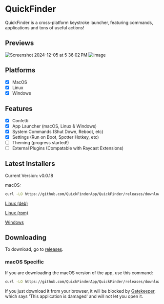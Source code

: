 # QuickFinder

QuickFinder is a cross-platform keystroke launcher, featuring commands, applications and tons of useful actions!

## Previews

![Screenshot 2024-12-05 at 5 36 02 PM](https://github.com/user-attachments/assets/e00d8b6a-f9b8-4025-a3cb-e9cf352aa476)
![image](https://github.com/user-attachments/assets/b8ec276f-0b1c-4a95-9ceb-0858bfe8a1fb)

## Platforms

- [x] MacOS
- [x] Linux
- [x] Windows

## Features

- [x] Confetti
- [x] App Launcher (macOS, Linux & Windows)
- [x] System Commands (Shut Down, Reboot, etc)
- [x] Settings (Run on Boot, Spotter Hotkey, etc)
- [ ] Theming (progress started!)
- [ ] External Plugins (Compatable with Raycast Extensions)

## Latest Installers

Current Version: v0.0.18

macOS:

```bash
curl -LO https://github.com/QuickFinderApp/QuickFinder/releases/download/v0.0.19/quickfinder-macos-installer.dmg
```

[Linux (deb)](https://github.com/QuickFinderApp/QuickFinder/releases/download/v0.0.19/quick-finder-amd64-installer.deb)

[Linux (rpm)](https://github.com/QuickFinderApp/QuickFinder/releases/download/v0.0.19/quick-finder-x86_64-installer.rpm)

[Windows](https://github.com/QuickFinderApp/QuickFinder/releases/download/v0.0.19/quickfinder-windows-installer.exe)

## Downloading

To download, go to [releases](https://github.com/QuickFinderApp/QuickFinder/releases).

### macOS Specific

If you are downloading the macOS version of the app, use this command:

```bash
curl -LO https://github.com/QuickFinderApp/QuickFinder/releases/download/<release>/quickfinder-macos-installer.dmg
```

If you just download it from your browser, it will be blocked by [Gatekeeper](https://disable-gatekeeper.github.io/), which says 'This application is damaged' and will not let you open it.
